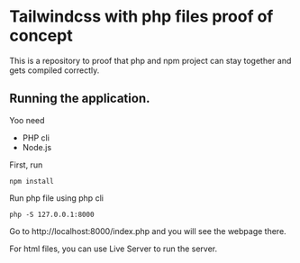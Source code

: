 # Tailwindcss with php files proof of concept

This is a repository to proof that php and npm project can stay together and gets compiled correctly.

## Running the application.
Yoo need 

- PHP cli
- Node.js

First, run
```
npm install
```

Run php file using php cli
```
php -S 127.0.0.1:8000
```

Go to http://localhost:8000/index.php and you will see the webpage there.

For html files, you can use Live Server to run the server.
